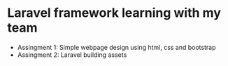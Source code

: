 # Laravel framework learning with my team

- Assingment 1: Simple webpage design using html, css and bootstrap
- Assingment 2: Laravel building assets
